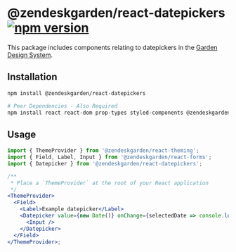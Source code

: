 # @zendeskgarden/react-datepickers [![npm version](https://flat.badgen.net/npm/v/@zendeskgarden/react-datepickers)](https://www.npmjs.com/package/@zendeskgarden/react-datepickers)

This package includes components relating to datepickers in the
[Garden Design System](https://zendeskgarden.github.io/).

## Installation

```sh
npm install @zendeskgarden/react-datepickers

# Peer Dependencies - Also Required
npm install react react-dom prop-types styled-components @zendeskgarden/react-theming
```

## Usage

```jsx static
import { ThemeProvider } from '@zendeskgarden/react-theming';
import { Field, Label, Input } from '@zendeskgarden/react-forms';
import { Datepicker } from '@zendeskgarden/react-datepickers';

/**
 * Place a `ThemeProvider` at the root of your React application
 */
<ThemeProvider>
  <Field>
    <Label>Example datepicker</Label>
    <Datepicker value={new Date()} onChange={selectedDate => console.log(selectedDate)}>
      <Input />
    </Datepicker>
  </Field>
</ThemeProvider>;
```
